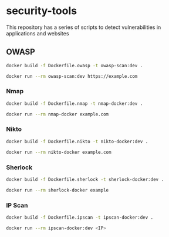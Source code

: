 # security-tools
This repository has a series of scripts to detect vulnerabilities in applications and websites

## OWASP
```bash
docker build -f Dockerfile.owasp -t owasp-scan:dev .
```

```bash
docker run --rm owasp-scan:dev https://example.com
```

### Nmap

```bash
docker build -f Dockerfile.nmap -t nmap-docker:dev .
```

```bash
docker run --rm nmap-docker example.com
```

### Nikto

```bash
docker build -f Dockerfile.nikto -t nikto-docker:dev .
```

```bash
docker run --rm nikto-docker example.com
```

### Sherlock

```bash
docker build -f Dockerfile.sherlock -t sherlock-docker:dev .
```

```bash
docker run --rm sherlock-docker example
```

### IP Scan

```bash
docker build -f Dockerfile.ipscan -t ipscan-docker:dev .
```

```bash
docker run --rm ipscan-docker:dev <IP>
```
